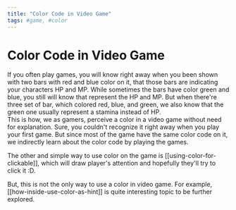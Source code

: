 ```yaml
---
title: "Color Code in Video Game"
tags: #game, #color
---
```


# Color Code in Video Game

If you often play games, you will know right away when you been shown with two bars with red and blue color on it, that those bars are indicating your characters HP and MP. While sometimes the bars have color green and blue, you still will know that represent the HP and MP. But when there're three set of bar, which colored red, blue, and green, we also know that the green one usually represent a stamina instead of HP.  
This is how, we as gamers, perceive a color in a video game without need for explanation. Sure, you couldn't recognize it right away when you play your first game. But since most of the game have the same color code on it, we indirectly learn about the color code by playing the games.

The other and simple way to use color on the game is [[using-color-for-clickable]], which will draw player's attention and hopefully they'll try to click it :D.

But, this is not the only way to use a color in video game. For example, [[how-inside-use-color-as-hint]] is quite interesting topic to be further explored.